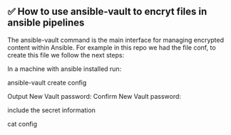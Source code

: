 
## ✅ How to use ansible-vault to encryt files in ansible pipelines

The ansible-vault command is the main interface for managing encrypted content within Ansible. For example in this repo we had the file conf, to create this file we follow the next steps:

In a machine with ansible installed run:

ansible-vault create config

Output
New Vault password: 
Confirm New Vault password:

include the secret information

cat config

